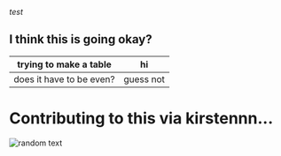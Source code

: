 *test*
## I think this is going okay?
| trying to make a table | hi |
| -------------------- |------     |
|does it have to be even? | guess not   |


# Contributing to this via kirstennn...
![random text](https://media.licdn.com/media/AAEAAQAAAAAAAAt3AAAAJGI2ZWQwOGExLTI4ZjctNDBlMi04M2M2LTc4ODhiOWNkNGM0NQ.jpg)
